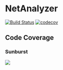 # NetAnalyzer

[![Build Status](https://travis-ci.org/travis-ci/travis-web.svg?branch=master)](https://travis-ci.org/travis-ci/travis-web)
[![codecov](https://codecov.io/gh/ValManP/NetAnalyzer/branch/master/graph/badge.svg)](https://codecov.io/gh/ValManP/NetAnalyzer)

## Code Coverage

### Sunburst

![](https://codecov.io/gh/ValManP/NetAnalyzer/graphs/sunburst.svg)
